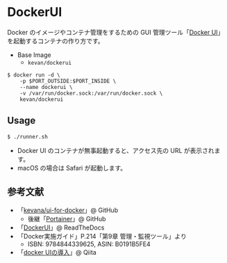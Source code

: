 # DockerUI

Docker のイメージやコンテナ管理をするための GUI 管理ツール「[Docker UI](https://github.com/kevana/ui-for-docker)」を起動するコンテナの作り方です。

- Base Image
    - `kevan/dockerui`

```shellsession
$ docker run -d \
    -p $PORT_OUTSIDE:$PORT_INSIDE \
    --name dockerui \
    -v /var/run/docker.sock:/var/run/docker.sock \
    kevan/dockerui
```

## Usage

```
$ ./runner.sh
```

- Docker UI のコンテナが無事起動すると、アクセス先の URL が表示されます。
- macOS の場合は Safari が起動します。

## 参考文献

- 「[kevana/ui-for-docker](https://github.com/kevana/ui-for-docker)」@ GitHub
    - 後継「[Portainer](https://github.com/portainer/portainer)」@ GitHub
- 「[DockerUI](https://dockerui.readthedocs.io/en/latest/)」@ ReadTheDocs
- 「Docker実施ガイド」P.214「第9章 管理・監視ツール」より
    - ISBN: 9784844339625, ASIN: B0191B5FE4
- 「[docker UIの導入](https://qiita.com/kod314/items/f96541373398dfffea37)」@ Qiita

